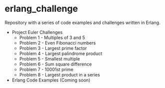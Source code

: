 # erlang_challenge
Repository with a series of code examples and challenges written in Erlang.

 - Project Euler Challenges
    - Problem 1 - Multiples of 3 and 5
    - Problem 2 - Even Fibonacci numbers
    - Problem 3 - Largest prime factor
    - Problem 4 - Largest palindrome product
    - Problem 5 - Smallest multiple
    - Problem 6 - Sum square difference
    - Problem 7 - 10001st prime
    - Problem 8 - Largest product in a series
 - Erlang Code Examples (Coming soon)
